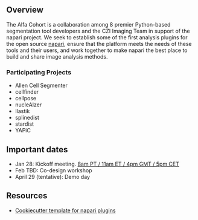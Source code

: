 ## Overview

The Alfa Cohort is a collaboration among 8 premier Python-based segmentation tool developers and the CZI Imaging Team in support of the napari project.
We seek to establish some of the first analysis plugins for the open source [napari](https://napari.org), ensure that the platform meets the needs of these tools and their users, and work together to make napari the best place to build and share image analysis methods.

### Participating Projects

- Allen Cell Segmenter
- cellfinder
- cellpose
- nucleAIzer
- Ilastik
- splinedist
- stardist
- YAPiC

## Important dates

- Jan 28: Kickoff meeting. [8am PT / 11am ET / 4pm GMT / 5pm CET](https://www.starts-at.com/event/2649073776)
- Feb TBD: Co-design workshop
- April 29 (tentative): Demo day

## Resources

- [Cookiecutter template for napari plugins](https://github.com/napari/cookiecutter-napari-plugin)
